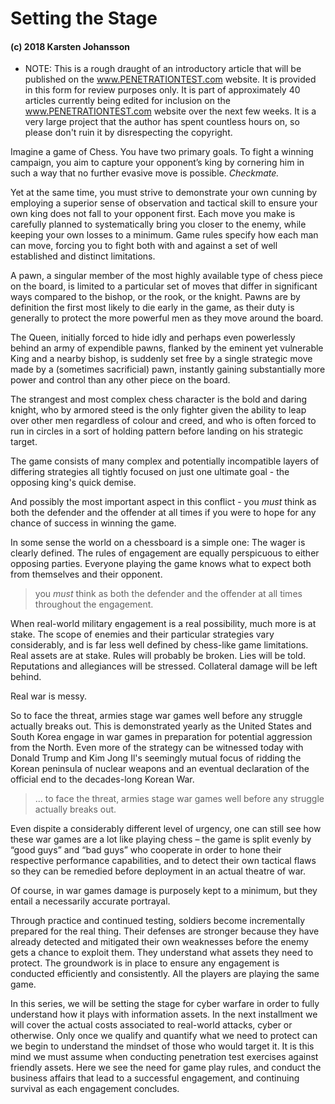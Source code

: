 # Setting the Stage

#### (c) 2018 Karsten Johansson

* NOTE: This is a rough draught of an introductory article that will be published on the www.PENETRATIONTEST.com website. It is provided in this form for review purposes only. It is part of approximately 40 articles currently being edited for inclusion on the www.PENETRATIONTEST.com website over the next few weeks. It is a very large project that the author has spent countless hours on, so please don't ruin it by disrespecting the copyright.

Imagine a game of Chess. You have two primary goals. To fight a winning campaign, you aim to capture your opponent’s king by cornering him in such a way that no further evasive move is possible. *Checkmate.* 

Yet at the same time, you must strive to demonstrate your own cunning by employing a superior sense of observation and tactical skill to ensure your own king does not fall to your opponent first. Each move you make is carefully planned to systematically bring you closer to the enemy, while keeping your own losses to a minimum. Game rules specify how each man can move, forcing you to fight both with and against a set of well established and distinct limitations.

A pawn, a singular member of the most highly available type of chess piece on the board, is limited to a particular set of moves that differ in significant ways compared to the bishop, or the rook, or the knight. Pawns are by definition the first most likely to die early in the game, as their duty is generally to protect the more powerful men as they move around the board. 

The Queen, initially forced to hide idly and perhaps even powerlessly behind an army of expendible pawns, flanked by the eminent yet vulnerable King and a nearby bishop, is suddenly set free by a single strategic move made by a (sometimes sacrificial) pawn, instantly gaining substantially more power and control than any other piece on the board. 

The strangest and most complex chess character is the bold and daring knight, who by armored steed is the only fighter given the ability to leap over other men regardless of colour and creed, and who is often forced to run in circles in a sort of holding pattern before landing on his strategic target. 

The game consists of many complex and potentially incompatible layers of differing strategies all tightly focused on just one ultimate goal - the opposing king's quick demise.

And possibly the most important aspect in this conflict - you *must* think as both the defender and the offender at all times if you were to hope for any chance of success in winning the game.

In some sense the world on a chessboard is a simple one: The wager is clearly defined. The rules of engagement are equally perspicuous to either opposing parties. Everyone playing the game knows what to expect both from themselves and their opponent.

> you *must* think as both the defender and the offender at all times throughout the engagement. 

When real-world military engagement is a real possibility, much more is at stake. The scope of enemies and their particular strategies vary considerably, and is far less well defined by chess-like game limitations. Real assets are at stake. Rules will probably be broken. Lies will be told. Reputations and allegiances will be stressed. Collateral damage will be left behind. 

Real war is messy. 

So to face the threat, armies stage war games well before any struggle actually breaks out. This is demonstrated yearly as the United States and South Korea engage in war games in preparation for potential aggression from the North. Even more of the strategy can be witnessed today with Donald Trump and Kim Jong Il's seemingly mutual focus of ridding the Korean peninsula of nuclear weapons and an eventual declaration of the official end to the decades-long Korean War.

> ... to face the threat, armies stage war games well before any struggle actually breaks out.
 
Even dispite a considerably different level of urgency, one can still see how these war games are a lot like playing chess – the game is split evenly by “good guys” and “bad guys” who cooperate in order to hone their respective performance capabilities, and to detect their own tactical flaws so they can be remedied before deployment in an actual theatre of war. 

Of course, in war games damage is purposely kept to a minimum, but they entail a necessarily accurate portrayal.

Through practice and continued testing, soldiers become incrementally prepared for the real thing. Their defenses are stronger because they have already detected and mitigated their own weaknesses before the enemy gets a chance to exploit them. They understand what assets they need to protect. The groundwork is in place to ensure any engagement is conducted efficiently and consistently. All the players are playing the same game.

In this series, we will be setting the stage for cyber warfare in order to fully understand how it plays with information assets. In the next installment we will cover the actual costs associated to real-world attacks, cyber or otherwise. Only once we qualify and quantify what we need to protect can we begin to understand the mindset of those who would target it. It is this mind we must assume when conducting penetration test exercises against friendly assets. Here we see the need for game play rules, and conduct the business affairs that lead to a successful engagement, and continuing survival as each engagement concludes.
